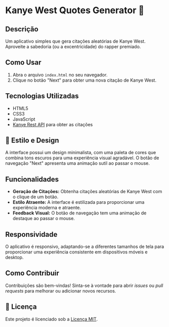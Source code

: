# Kanye West Quotes Generator 📜

## Descrição

Um aplicativo simples que gera citações aleatórias de Kanye West. Aproveite a sabedoria (ou a excentricidade) do rapper premiado.

## Como Usar

1. Abra o arquivo `index.html` no seu navegador.
2. Clique no botão "Next" para obter uma nova citação de Kanye West.

## Tecnologias Utilizadas

- HTML5
- CSS3
- JavaScript
- [Kanye Rest API](https://kanye.rest/) para obter as citações

## 🎨 Estilo e Design

A interface possui um design minimalista, com uma paleta de cores que combina tons escuros para uma experiência visual agradável. O botão de navegação "Next" apresenta uma animação sutil ao passar o mouse.

## Funcionalidades

- **Geração de Citações:** Obtenha citações aleatórias de Kanye West com o clique de um botão.
- **Estilo Atraente:** A interface é estilizada para proporcionar uma experiência moderna e atraente.
- **Feedback Visual:** O botão de navegação tem uma animação de destaque ao passar o mouse.

## Responsividade

O aplicativo é responsivo, adaptando-se a diferentes tamanhos de tela para proporcionar uma experiência consistente em dispositivos móveis e desktop.

## Como Contribuir

Contribuições são bem-vindas! Sinta-se à vontade para abrir _issues_ ou _pull requests_ para melhorar ou adicionar novos recursos.

## 📝 Licença

Este projeto é licenciado sob a [Licença MIT](LICENSE).
